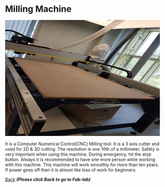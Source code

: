 # Milling Machine 

![Milling Machine](/images/Milling-machine.jpeg)

It is a Computer Numerical Control(CNC) Milling tool.
It is a  3  axis cutter and used for  2D & 3D cutting. The resolution is one 10th of a millimeter.
Safety is very important  when using this machine. During emergency, hit the stop button.
Always it is recommended to have one more person while working with this machine.
This machine will work smoothly for more than ten years.
If power goes off then it is almost like loss of work for beginners.



[Back](/mdfiles/Fab-Lab.md)  ***(Please click  Back to go to Fab-lab)***